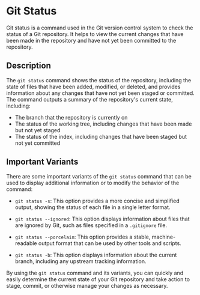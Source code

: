 # Git Status

Git status is a command used in the Git version control system to check the status of a Git repository. It helps to view the current changes that have been made in the repository and have not yet been committed to the repository.

## Description

The `git status` command shows the status of the repository, including the state of files that have been added, modified, or deleted, and provides information about any changes that have not yet been staged or committed. The command outputs a summary of the repository's current state, including:

- The branch that the repository is currently on
- The status of the working tree, including changes that have been made but not yet staged
- The status of the index, including changes that have been staged but not yet committed

## Important Variants

There are some important variants of the `git status` command that can be used to display additional information or to modify the behavior of the command:

- `git status -s`: This option provides a more concise and simplified output, showing the status of each file in a single letter format.

- `git status --ignored`: This option displays information about files that are ignored by Git, such as files specified in a `.gitignore` file.

- `git status --porcelain`: This option provides a stable, machine-readable output format that can be used by other tools and scripts.

- `git status -b`: This option displays information about the current branch, including any upstream tracking information.

By using the `git status` command and its variants, you can quickly and easily determine the current state of your Git repository and take action to stage, commit, or otherwise manage your changes as necessary.

